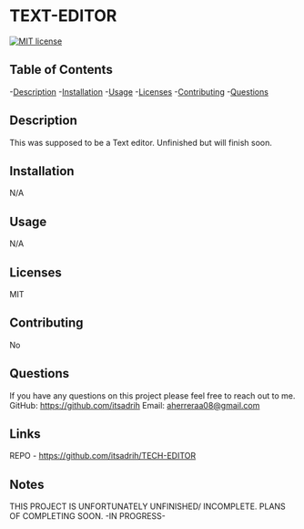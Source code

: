 # TEXT-EDITOR





 [![MIT license](https://img.shields.io/badge/License-MIT-blue.svg)](http://lbesson.mit-license.org/)



## Table of Contents

-[Description](#description)
-[Installation](#installation)
-[Usage](#usage)
-[Licenses](#licenses)
-[Contributing](#contributing)
-[Questions](#questions)


## Description

This was supposed to be a Text editor. Unfinished but will finish soon.


## Installation
N/A


## Usage
N/A


## Licenses
MIT

## Contributing
No

## Questions
If you have any questions on this project please feel free to reach out to me.
GitHub: https://github.com/itsadrih 
Email: aherreraa08@gmail.com

## Links 
REPO - https://github.com/itsadrih/TECH-EDITOR

## Notes
THIS PROJECT IS UNFORTUNATELY UNFINISHED/ INCOMPLETE. PLANS OF COMPLETING SOON. -IN PROGRESS-


